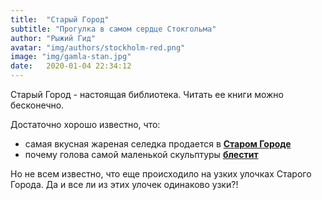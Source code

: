 ```yaml
---
title:  "Старый Город"
subtitle: "Прогулка в самом сердце Стокгольма"
author: "Рыжий Гид"
avatar: "img/authors/stockholm-red.png"
image: "img/gamla-stan.jpg"
date:   2020-01-04 22:34:12
---
```


Старый Город - настоящая библиотека. Читать ее книги можно бесконечно.


Достаточно хорошо известно, что:
 * самая вкусная жареная селедка продается в [**Cтаром Городе**](https://goo.gl/maps/6oU5UMzNTN6yFtz79)
 * почему голова самой маленькой скульптуры [**блестит**](https://ru.wikipedia.org/wiki/%D0%9C%D0%B0%D0%BB%D1%8C%D1%87%D0%B8%D0%BA,_%D1%81%D0%BC%D0%BE%D1%82%D1%80%D1%8F%D1%89%D0%B8%D0%B9_%D0%BD%D0%B0_%D0%9B%D1%83%D0%BD%D1%83)

Но не всем известно, что еще происходило на узких улочках Старого Города. Да и все ли из этих улочек одинаково узки?! 